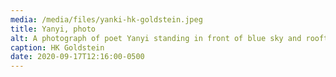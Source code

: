 ```yaml
---
media: /media/files/yanki-hk-goldstein.jpeg
title: Yanyi, photo
alt: A photograph of poet Yanyi standing in front of blue sky and rooftops.
caption: HK Goldstein
date: 2020-09-17T12:16:00-0500
---
```

